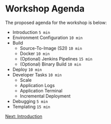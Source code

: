 Workshop Agenda
===============
The proposed agenda for the workshop is below:

* Introduction `5 min`
* Environment Configuration `10 min`
* Build
    * Source-To-Image (S2I) `10 min`
    * Docker `10 min`
    * (Optional) Jenkins Pipelines `15 min`
    * (Optional) Binary Build `10 min`
* Deploy `10 min`
* Developer Tasks `10 min`
    * Scale
    * Application Logs
    * Application Terminal
    * Incremental Deployment
* Debugging `5 min`
* Templating `15 min`


[Next: Introduction](https://github.com/rimolive/openshift-development-workshop/blob/master/workshop/introduction.md)